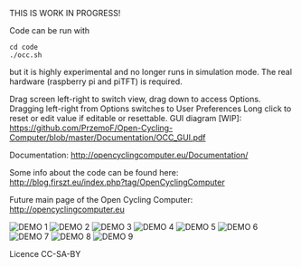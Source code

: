 THIS IS WORK IN PROGRESS!

Code can be run with
```
cd code
./occ.sh
```
but it is highly experimental and no longer runs in simulation mode. The real hardware (raspberry pi and piTFT) is required.

Drag screen left-right to switch view, drag down to access Options.
Dragging left-right from Options switches to User Preferences
Long click to reset or edit value if editable or resettable.
GUI diagram [WIP]: https://github.com/PrzemoF/Open-Cycling-Computer/blob/master/Documentation/OCC_GUI.pdf

Documentation: http://opencyclingcomputer.eu/Documentation/

Some info about the code can be found here:
http://blog.firszt.eu/index.php?tag/OpenCyclingComputer

Future main page of the Open Cycling Computer: http://opencyclingcomputer.eu

![DEMO 1](https://github.com/PrzemoF/Open-Cycling-Computer/blob/master/demo_screenshoots/demo_1.png?raw=true)
![DEMO 2](https://github.com/PrzemoF/Open-Cycling-Computer/blob/master/demo_screenshoots/demo_2.png?raw=true)
![DEMO 3](https://github.com/PrzemoF/Open-Cycling-Computer/blob/master/demo_screenshoots/demo_3.png?raw=true)
![DEMO 4](https://github.com/PrzemoF/Open-Cycling-Computer/blob/master/demo_screenshoots/demo_4.png?raw=true)
![DEMO 5](https://github.com/PrzemoF/Open-Cycling-Computer/blob/master/demo_screenshoots/demo_5.png?raw=true)
![DEMO 6](https://github.com/PrzemoF/Open-Cycling-Computer/blob/master/demo_screenshoots/demo_6.png?raw=true)
![DEMO 7](https://github.com/PrzemoF/Open-Cycling-Computer/blob/master/demo_screenshoots/demo_7.png?raw=true)
![DEMO 8](https://github.com/PrzemoF/Open-Cycling-Computer/blob/master/demo_screenshoots/demo_8.png?raw=true)
![DEMO 9](https://github.com/PrzemoF/Open-Cycling-Computer/blob/master/demo_screenshoots/demo_9.png?raw=true)

Licence CC-SA-BY

